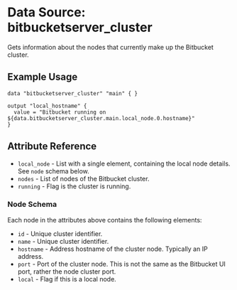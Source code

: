 # Data Source: bitbucketserver_cluster

Gets information about the nodes that currently make up the Bitbucket cluster.

## Example Usage

```hcl
data "bitbucketserver_cluster" "main" { }

output "local_hostname" {
  value = "Bitbucket running on ${data.bitbucketserver_cluster.main.local_node.0.hostname}"
}
```

## Attribute Reference

* `local_node` - List with a single element, containing the local node details. See `node` schema below.
* `nodes` - List of nodes of the Bitbucket cluster.
* `running` - Flag is the cluster is running.

### Node Schema

Each node in the attributes above contains the following elements:

* `id` - Unique cluster identifier.
* `name` - Unique cluster identifier.
* `hostname` - Address hostname of the cluster node. Typically an IP address.
* `port` - Port of the cluster node. This is not the same as the Bitbucket UI port, rather the node cluster port.
* `local` - Flag if this is a local node.
